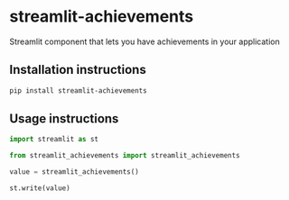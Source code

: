 # streamlit-achievements

Streamlit component that lets you have achievements in your application

## Installation instructions 

```sh
pip install streamlit-achievements
```

## Usage instructions

```python
import streamlit as st

from streamlit_achievements import streamlit_achievements

value = streamlit_achievements()

st.write(value)
